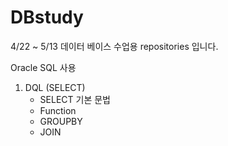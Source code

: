 # DBstudy

4/22 ~ 5/13 데이터 베이스 수업용 repositories 입니다.

Oracle SQL 사용

01. DQL (SELECT)
    - SELECT 기본 문법
    - Function
    - GROUPBY
    - JOIN

